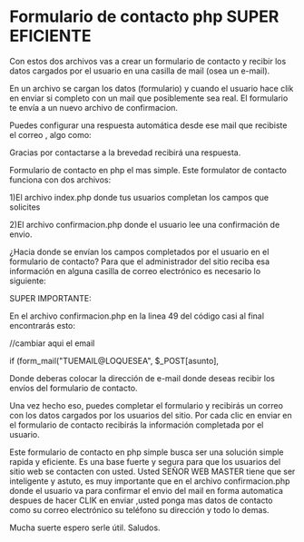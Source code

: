 Formulario de contacto php SUPER EFICIENTE 
=============

Con estos dos archivos  vas a crear  un  formulario de contacto y recibir los datos cargados por el usuario  en una casilla de mail (osea un e-mail).

En un archivo se cargan los datos  (formulario) y cuando el usuario hace clik en enviar si completo con un mail 
que posiblemente sea real.
El formulario te envía a un nuevo archivo de confirmacion.




Puedes configurar una respuesta automática desde ese mail que recibiste el correo , algo como:

Gracias por contactarse a la brevedad recibirá una respuesta.


Formulario de contacto  en php el mas simple.
Este formulator de contacto funciona con dos archivos:

1)El archivo index.php donde tus usuarios completan los campos que solicites 

2)El archivo confirmacion.php donde el usuario lee una confirmación de envio.


¿Hacia donde se envían los campos completados por el usuario  en el formulario de contacto?
Para que el administrador del sitio reciba esa información en alguna casilla de correo electrónico es  necesario lo siguiente:

SUPER IMPORTANTE:

En el archivo confirmacion.php en la linea  49 del código casi al final encontrarás esto:

//cambiar aqui el email 

if (form_mail("TUEMAIL@LOQUESEA", $_POST[asunto], 

Donde deberas colocar la dirección de e-mail  donde deseas recibir los envíos del formulario de contacto.

Una vez hecho eso, puedes completar el formulario  y recibirás un correo con los datos cargados por los usuarios del sitio.
Por cada clic en enviar en el formulario de contacto recibirás la información completada por el usuario.



Este formulario de contacto en php simple busca ser una solución simple rapida y eficiente.
Es una base fuerte y segura para que los usuarios del sitio web se contacten con usted.
Usted SEÑOR WEB MASTER tiene que ser inteligente y astuto, es muy importante que en el archivo confirmacion.php donde el usuario va para confirmar el envio del mail en forma automatica despues de hacer CLIK en enviar ,usted ponga mas datos de contacto como su correo electrónico su teléfono su dirección y todo lo demas.

Mucha suerte espero serle útil.
Saludos.

